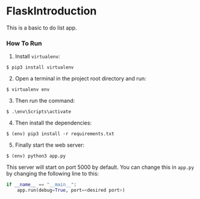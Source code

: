 # FlaskIntroduction

This is a basic to do list app.

### How To Run
1. Install `virtualenv`:
```
$ pip3 install virtualenv
```

2. Open a terminal in the project root directory and run:
```
$ virtualenv env
```

3. Then run the command:
```
$ .\env\Scripts\activate
```

4. Then install the dependencies:
```
$ (env) pip3 install -r requirements.txt
```

5. Finally start the web server:
```
$ (env) python3 app.py
```

This server will start on port 5000 by default. You can change this in `app.py` by changing the following line to this:

```python
if __name__ == "__main__":
    app.run(debug=True, port=<desired port>)
```